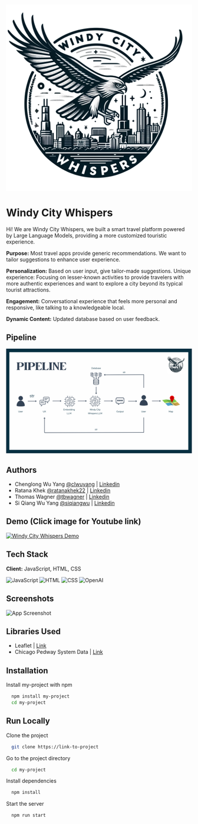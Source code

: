 
![Logo](https://github.com/clwuyang/Hawkers2024/blob/main/logo.png?raw=true)


# Windy City Whispers

Hi! We are Windy City Whispers, we built a smart travel platform powered by Large Language Models, providing a more customized touristic experience.


**Purpose:** Most travel apps provide generic recommendations. We want to tailor suggestions to enhance user experience.

**Personalization:** Based on user input, give tailor-made suggestions.
Unique experience:  Focusing on lesser-known activities to provide travelers with more authentic experiences and want to explore a city beyond its typical tourist attractions.

**Engagement:**  Conversational experience that feels more personal and responsive, like talking to a knowledgeable local.

**Dynamic Content:** Updated database based on user feedback.




## Pipeline

![Pipeline](https://github.com/clwuyang/Hawkers2024/blob/main/Pipeline.png?raw=true)

## Authors

- Chenglong Wu Yang [@clwuyang](https://www.github.com/clwuyang) | [Linkedin](https://www.linkedin.com/in/cwuyang/)
- Ratana Khek      [@ratanakhek22](https://www.github.com/ratanakhek22) | [Linkedin](https://www.linkedin.com/in/skhek/)
- Thomas Wagner    [@tbwagner](https://www.github.com/tbwagner) | [Linkedin](https://www.linkedin.com/in/thomas-wagner-267b49275/)
- Si Qiang Wu Yang   [@siqiangwu](https://www.github.com/siqiangwu) | [Linkedin](https://www.linkedin.com/in/siqiangwu/)


## Demo (Click image for Youtube link)

[![Windy City Whispers Demo](https://img.youtube.com/vi/YdUhoQT5q4U/0.jpg)](https://www.youtube.com/watch?v=YdUhoQT5q4U)


## Tech Stack

**Client:** JavaScript, HTML, CSS



![JavaScript](https://img.shields.io/badge/JavaScript-F7DF1E?style=for-the-badge&logo=javascript&logoColor=black
)
![HTML](https://img.shields.io/badge/HTML5-E34F26?style=for-the-badge&logo=html5&logoColor=white
)
![CSS](https://img.shields.io/badge/CSS3-1572B6?style=for-the-badge&logo=css3&logoColor=white
)
![OpenAI](https://img.shields.io/badge/OpenAI-412991?style=for-the-badge&logo=openai&logoColor=white)





## Screenshots

![App Screenshot](https://via.placeholder.com/468x300?text=App+Screenshot+Here)

## Libraries Used

- Leaflet | [Link](https://leafletjs.com/index.html)
- Chicago Pedway System Data | [Link](https://data.cityofchicago.org/Transportation/Pedway-Routes/aqxt-626s)

  
## Installation

Install my-project with npm

```bash
  npm install my-project
  cd my-project
```
    
## Run Locally

Clone the project

```bash
  git clone https://link-to-project
```

Go to the project directory

```bash
  cd my-project
```

Install dependencies

```bash
  npm install
```

Start the server

```bash
  npm run start
```

